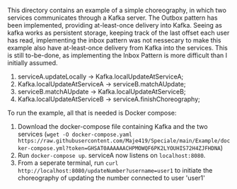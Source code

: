 This directory contains an example of a simple choreography, in which two services communicates through a Kafka server.
The Outbox pattern has been implemented, providing at-least-once delivery into Kafka. Seeing as kafka works as persistent storage, keeping track of the last offset each user has read, implementing the inbox pattern was not nessecary to make this example also have at-least-once delivery from Kafka into the services. This is still to-be-done, as implementing the Inbox Pattern is more difficult than I initially assumed.

1. serviceA.updateLocally -> Kafka.localUpdateAtServiceA;
2. Kafka.localUpdateAtServiceA -> serviceB.matchAUpdate;
3. serviceB.matchAUpdate -> Kafka.localUpdateAtServiceB;
4. Kafka.localUpdateAtServiceB -> serviceA.finishChoreography;

To run the example, all that is needed is Docker compose:
1. Download the docker-compose file containing Kafka and the two services (`wget -O docker-compose.yaml https://raw.githubusercontent.com/Maje419/Speciale/main/Example/docker-compose.yml?token=GHSAT0AAAAAACHPMOWQF6PK2LYOUHIS72H4ZJFHDNA`)
2. Run `docker-compose up`. serviceA now listens on `localhost:8080`.
3. From a seperate terminal, run `curl http://localhost:8080/updateNumber?username=user1` to initiate the choreography of updating the number connected to user 'user1'
